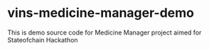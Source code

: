 # vins-medicine-manager-demo
This is demo source code for Medicine Manager project aimed for Stateofchain Hackathon
